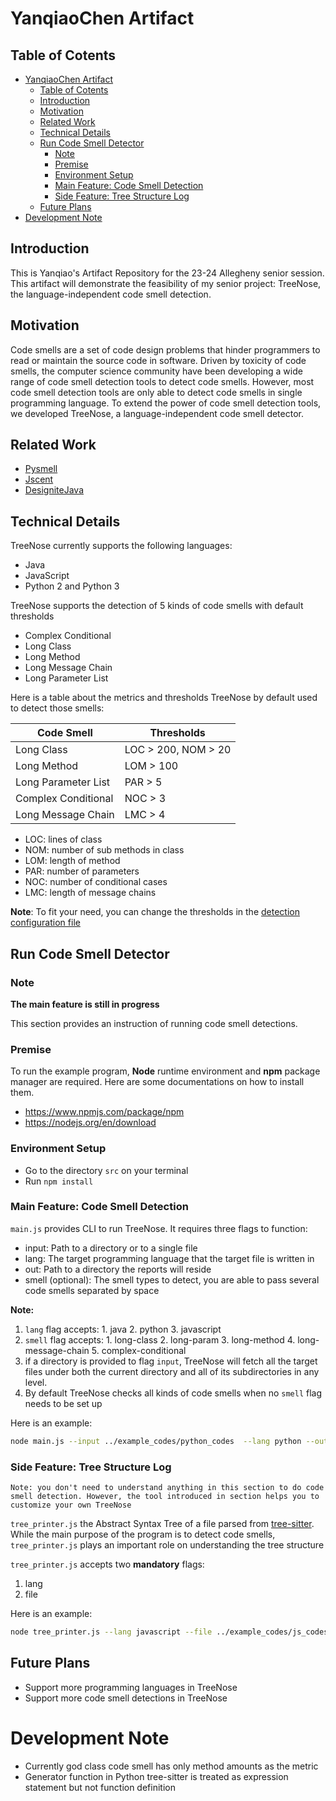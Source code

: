# YanqiaoChen Artifact

## Table of Cotents

- [YanqiaoChen Artifact](#yanqiaochen-artifact)
  - [Table of Cotents](#table-of-cotents)
  - [Introduction](#introduction)
  - [Motivation](#motivation)
  - [Related Work](#related-work)
  - [Technical Details](#technical-details)
  - [Run Code Smell Detector](#run-code-smell-detector)
    - [Note](#note)
    - [Premise](#premise)
    - [Environment Setup](#environment-setup)
    - [Main Feature: Code Smell Detection](#main-feature-code-smell-detection)
    - [Side Feature: Tree Structure Log](#side-feature-tree-structure-log)
  - [Future Plans](#future-plans)
- [Development Note](#development-note)

## Introduction

This is Yanqiao's Artifact Repository for the 23-24 Allegheny senior session. This artifact will demonstrate the feasibility of my senior project: TreeNose, the language-independent code smell detection.

## Motivation

Code smells are a set of code design problems that hinder programmers to read or maintain the source code in software. Driven by toxicity of code smells, the computer science community have been developing a wide range of code smell detection tools to detect code smells. However, most code smell detection tools are only able to detect code smells in single programming language. To extend the power of code smell detection tools, we developed TreeNose, a language-independent code smell detector.

## Related Work

- [Pysmell](https://github.com/chenzhifei731/Pysmell)
- [Jscent](https://github.com/moskirathe/JScent)
- [DesigniteJava](https://github.com/tushartushar/DesigniteJavas)
## Technical Details

TreeNose currently supports the following languages:
- Java
- JavaScript
- Python 2 and Python 3

TreeNose supports the detection of 5 kinds of code smells with default thresholds

- Complex Conditional
- Long Class
- Long Method
- Long Message Chain
- Long Parameter List

Here is a table about the metrics and thresholds TreeNose by default used to detect those smells:


| Code Smell | Thresholds |
| --- | --- |
| Long Class | LOC > 200, NOM > 20 |
| Long Method | LOM > 100 |
| Long Parameter List | PAR > 5 |
| Complex Conditional | NOC > 3 |
| Long Message Chain | LMC > 4 |

- LOC: lines of class
- NOM: number of sub methods in class
- LOM: length of method
- PAR: number of parameters
- NOC: number of conditional cases
- LMC: length of message chains

**Note**: To fit your need, you can change the thresholds in the [detection configuration file](./src/configs/detect_config.json)

## Run Code Smell Detector

### Note

**The main feature is still in progress**

This section provides an instruction of running code smell detections.

### Premise

To run the example program, **Node** runtime environment and **npm** package manager are required. Here are some documentations on how to install them.
- https://www.npmjs.com/package/npm
- https://nodejs.org/en/download

### Environment Setup
* Go to the directory `src` on your terminal
* Run `npm install`

### Main Feature: Code Smell Detection

`main.js` provides CLI to run TreeNose. It requires three flags to function:

- input: Path to a directory or to a single file
- lang: The target programming language that the target file is written in
- out: Path to a directory the reports will reside
- smell (optional): The smell types to detect, you are able to pass several code smells separated by space


**Note:**
1. `lang` flag accepts: 1. java 2. python 3. javascript
2. `smell` flag accepts: 1. long-class 2. long-param 3. long-method 4. long-message-chain 5. complex-conditional
3. if a directory is provided to flag `input`, TreeNose will fetch all the target files under both the current directory and all of its subdirectories in any level.
4. By default TreeNose checks all kinds of code smells when no `smell` flag needs to be set up

Here is an example:
```bash
node main.js --input ../example_codes/python_codes  --lang python --out ../reports --smell long-param long-class
```

### Side Feature: Tree Structure Log

```
Note: you don't need to understand anything in this section to do code smell detection. However, the tool introduced in section helps you to customize your own TreeNose
```

`tree_printer.js` the Abstract Syntax Tree of a file parsed from [tree-sitter](https://tree-sitter.github.io/tree-sitter/). While the main purpose of the program is to detect code smells, `tree_printer.js` plays an important role on understanding the tree structure 

`tree_printer.js` accepts two **mandatory** flags:
   1. lang
   2. file

Here is an example:
```bash
node tree_printer.js --lang javascript --file ../example_codes/js_codes/conditional.js
```

## Future Plans

- Support more programming languages in TreeNose
- Support more code smell detections in TreeNose

# Development Note

- Currently god class code smell has only method amounts as the metric
- Generator function in Python tree-sitter is treated as expression statement but not function definition
